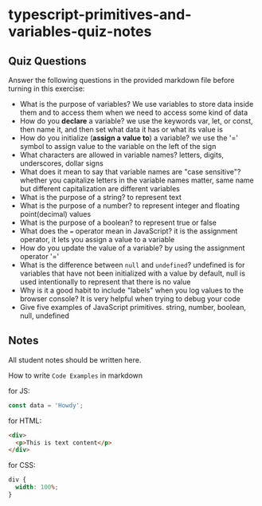 # typescript-primitives-and-variables-quiz-notes

## Quiz Questions

Answer the following questions in the provided markdown file before turning in this exercise:

- What is the purpose of variables?
  We use variables to store data inside them and to access them when we need to access some kind of data
- How do you **declare** a variable?
  we use the keywords var, let, or const, then name it, and then set what data it has or what its value is
- How do you initialize (**assign a value to**) a variable?
  we use the '=' symbol to assign value to the variable on the left of the sign
- What characters are allowed in variable names?
  letters, digits, underscores, dollar signs
- What does it mean to say that variable names are "case sensitive"?
  whether you capitalize letters in the variable names matter, same name but different capitalization are different variables
- What is the purpose of a string?
  to represent text
- What is the purpose of a number?
  to represent integer and floating point(decimal) values
- What is the purpose of a boolean?
  to represent true or false
- What does the `=` operator mean in JavaScript?
  it is the assignment operator, it lets you assign a value to a variable
- How do you update the value of a variable?
  by using the assignment operator '='
- What is the difference between `null` and `undefined`?
  undefined is for variables that have not been initialized with a value by default, null is used intentionally to represent that there is no value
- Why is it a good habit to include "labels" when you log values to the browser console?
  It is very helpful when trying to debug your code
- Give five examples of JavaScript primitives.
  string, number, boolean, null, undefined

## Notes

All student notes should be written here.

How to write `Code Examples` in markdown

for JS:

```javascript
const data = 'Howdy';
```

for HTML:

```html
<div>
  <p>This is text content</p>
</div>
```

for CSS:

```css
div {
  width: 100%;
}
```
